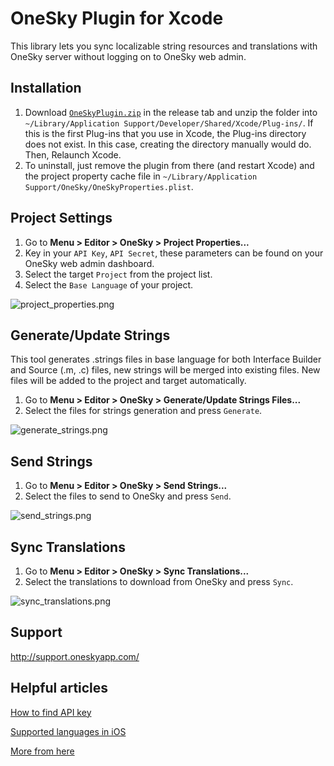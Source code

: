 OneSky Plugin for Xcode
=======================

This library lets you sync localizable string resources and translations with OneSky server without logging on to OneSky web admin.


Installation
------------

1. Download [`OneSkyPlugin.zip`](https://github.com/onesky/plugin-xcode/releases/download/1.5.3/OneSkyPlugin.zip) in the release tab and unzip the folder into `~/Library/Application Support/Developer/Shared/Xcode/Plug-ins/`. If this is the first Plug-ins that you use in Xcode, the Plug-ins directory does not exist. In this case, creating the directory manually would do. Then, Relaunch Xcode.
2. To uninstall, just remove the plugin from there (and restart Xcode) and the project property cache file in `~/Library/Application Support/OneSky/OneSkyProperties.plist`.

Project Settings
----------------

1. Go to **Menu > Editor > OneSky > Project Properties...**
2. Key in your `API Key`, `API Secret`, these parameters can be found on your OneSky web admin dashboard.
3. Select the target `Project` from the project list.
4. Select the `Base Language` of your project.

![project_properties.png](https://raw.github.com/onesky/plugin-xcode/master/Images/project_properties.png)

Generate/Update Strings
------------
This tool generates .strings files in base language for both Interface Builder and Source (.m, .c) files, new strings will be merged into existing files. New files will be added to the project and target automatically.

1. Go to **Menu > Editor > OneSky > Generate/Update Strings Files...**
2. Select the files for strings generation and press `Generate`.

![generate_strings.png](https://raw.github.com/onesky/plugin-xcode/master/Images/generate_strings.png)


Send Strings
------------

1. Go to **Menu > Editor > OneSky > Send Strings...**
2. Select the files to send to OneSky and press `Send`.

![send_strings.png](https://raw.github.com/onesky/plugin-xcode/master/Images/send_strings.png)

Sync Translations
-----------------

1. Go to **Menu > Editor > OneSky > Sync Translations...**
2. Select the translations to download from OneSky and press `Sync`.

![sync_translations.png](https://raw.github.com/onesky/plugin-xcode/master/Images/sync_translations.png)

Support
-------
http://support.oneskyapp.com/

Helpful articles
-------
[ How to find API key ](http://support.oneskyapp.com/solution/categories/74754/folders/150388/articles/89104-how-to-find-your-api)

[ Supported languages in iOS ](http://support.oneskyapp.com/solution/categories/74754/folders/122474/articles/70697-supported-ios)

[More from here](http://support.oneskyapp.com/solution/categories)
